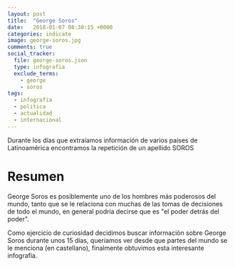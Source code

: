 ```yaml
---
layout: post
title:  "George Soros"
date:   2018-01-07 08:30:15 +0000
categories: indicate
image: george-soros.jpg
comments: true
social_tracker:
  file: george-soros.json
  type: infografia
  exclude_terms:
    - george
    - soros
tags:
  - infografia
  - politica
  - actualidad
  - internacional
---
```


Durante los días que extraíamos información de varios países de Latinoamérica encontramos la repetición de un apellido SOROS

# Resumen
George Soros es posiblemente uno de los hombres más poderosos del mundo, tanto que se le relaciona con muchas de las tomas de decisiones de todo el mundo, en general podría decirse que es "el poder detrás del poder".

Como ejercicio de curiosidad decidimos buscar información sobre George Soros durante unos 15 días, queríamos ver desde que partes del mundo se le menciona (en castellano), finalmente obtuvimos esta interesante infografia.
